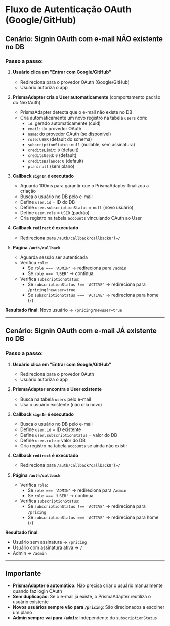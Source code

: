 # Fluxo de Autenticação OAuth (Google/GitHub)

## Cenário: Signin OAuth com e-mail NÃO existente no DB

### Passo a passo:

1. **Usuário clica em "Entrar com Google/GitHub"**
   - Redireciona para o provedor OAuth (Google/GitHub)
   - Usuário autoriza o app

2. **PrismaAdapter cria o User automaticamente** (comportamento padrão do NextAuth)
   - PrismaAdapter detecta que o e-mail não existe no DB
   - Cria automaticamente um novo registro na tabela `users` com:
     - `id`: gerado automaticamente (cuid)
     - `email`: do provedor OAuth
     - `name`: do provedor OAuth (se disponível)
     - `role`: `USER` (default do schema)
     - `subscriptionStatus`: `null` (nullable, sem assinatura)
     - `creditsLimit`: `0` (default)
     - `creditsUsed`: `0` (default)
     - `creditsBalance`: `0` (default)
     - `plan`: `null` (sem plano)

3. **Callback `signIn` é executado**
   - Aguarda 100ms para garantir que o PrismaAdapter finalizou a criação
   - Busca o usuário no DB pelo e-mail
   - Define `user.id` = ID do DB
   - Define `user.subscriptionStatus` = `null` (novo usuário)
   - Define `user.role` = `USER` (padrão)
   - Cria registro na tabela `accounts` vinculando OAuth ao User

4. **Callback `redirect` é executado**
   - Redireciona para `/auth/callback?callbackUrl=/`

5. **Página `/auth/callback`**
   - Aguarda sessão ser autenticada
   - Verifica `role`:
     - Se `role === 'ADMIN'` → redireciona para `/admin`
     - Se `role === 'USER'` → continua
   - Verifica `subscriptionStatus`:
     - Se `subscriptionStatus !== 'ACTIVE'` → redireciona para `/pricing?newuser=true`
     - Se `subscriptionStatus === 'ACTIVE'` → redireciona para home (`/`)

**Resultado final**: Novo usuário → `/pricing?newuser=true`

---

## Cenário: Signin OAuth com e-mail JÁ existente no DB

### Passo a passo:

1. **Usuário clica em "Entrar com Google/GitHub"**
   - Redireciona para o provedor OAuth
   - Usuário autoriza o app

2. **PrismaAdapter encontra o User existente**
   - Busca na tabela `users` pelo e-mail
   - Usa o usuário existente (não cria novo)

3. **Callback `signIn` é executado**
   - Busca o usuário no DB pelo e-mail
   - Define `user.id` = ID existente
   - Define `user.subscriptionStatus` = valor do DB
   - Define `user.role` = valor do DB
   - Cria registro na tabela `accounts` se ainda não existir

4. **Callback `redirect` é executado**
   - Redireciona para `/auth/callback?callbackUrl=/`

5. **Página `/auth/callback`**
   - Verifica `role`:
     - Se `role === 'ADMIN'` → redireciona para `/admin`
     - Se `role === 'USER'` → continua
   - Verifica `subscriptionStatus`:
     - Se `subscriptionStatus !== 'ACTIVE'` → redireciona para `/pricing`
     - Se `subscriptionStatus === 'ACTIVE'` → redireciona para home (`/`)

**Resultado final**: 
- Usuário sem assinatura → `/pricing`
- Usuário com assinatura ativa → `/`
- Admin → `/admin`

---

## Importante

- **PrismaAdapter é automático**: Não precisa criar o usuário manualmente quando faz login OAuth
- **Sem duplicação**: Se o e-mail já existe, o PrismaAdapter reutiliza o usuário existente
- **Novos usuários sempre vão para `/pricing`**: São direcionados a escolher um plano
- **Admin sempre vai para `/admin`**: Independente do `subscriptionStatus`

